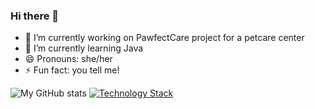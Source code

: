 ### Hi there 👋


- 🔭 I’m currently working on PawfectCare project for a petcare center
- 🌱 I’m currently learning Java
- 😄 Pronouns: she/her
- ⚡ Fun fact: you tell me!

![My GitHub stats](https://github-readme-stats.vercel.app/api?username=amandi-udawatta&show_icons=true&theme=dark)
[![Technology Stack](https://skillicons.dev/icons?i=js,html,css,python,c,php,mysql,mongodb,react,nodejs)](https://skillicons.dev)
